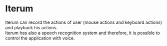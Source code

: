# Iterum
Iterum can record the actions of user (mouse actions and keyboard actions) and playback his actions. <br/>
Iterum has also a speech recognition system and therefore, it is possible to control the application with voice.
